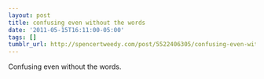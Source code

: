 ```yaml
---
layout: post
title: confusing even without the words
date: '2011-05-15T16:11:00-05:00'
tags: []
tumblr_url: http://spencertweedy.com/post/5522406305/confusing-even-without-the-words
---
```

Confusing even without the words.
